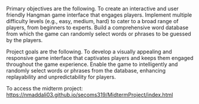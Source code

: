 Primary objectives are the following. To create an interactive and user friendly Hangman game
interface that engages players. Implement multiple difficulty levels (e.g., easy, medium, hard) to
cater to a broad range of players, from beginners to experts. Build a comprehensive word
database from which the game can randomly select words or phrases to be guessed by the
players.

Project goals are the following. To develop a visually appealing and responsive game interface
that captivates players and keeps them engaged throughout the game experience. Enable the
game to intelligently and randomly select words or phrases from the database, enhancing
replayability and unpredictability for players.

To access the midterm project:
https://nmaddali03.github.io/secoms319/MidtermProject/index.html
